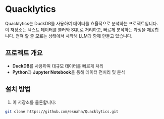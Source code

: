 # Quacklytics

Quacklytics는 DuckDB를 사용하여 데이터를 효율적으로 분석하는 프로젝트입니다. 이 저장소는 텍스트 데이터를 불러와 SQL로 처리하고, 빠르게 분석하는 과정을 제공합니다. 전혀 할 줄 모르는 상태에서 시작해 LLM과 함께 만들고 있습니다.

## 프로젝트 개요

-   **DuckDB**를 사용하여 대규모 데이터를 빠르게 처리
-   **Python**과 **Jupyter Notebook**을 통해 데이터 전처리 및 분석

## 설치 방법

1. 이 저장소를 클론합니다:

```bash
git clone https://github.com/esnahn/Quacklytics.git
```

